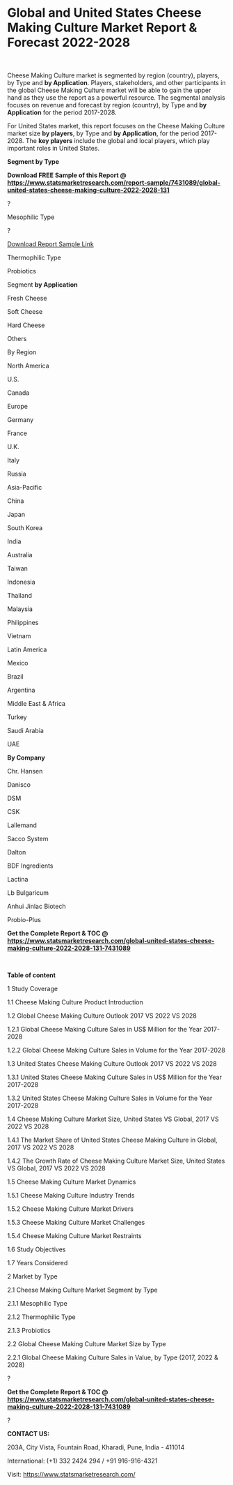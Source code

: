 <h1>Global and United States Cheese Making Culture Market Report & Forecast 2022-2028</h1><br/><p>Cheese Making Culture market is segmented by region (country), players, by Type and <strong>by Application</strong>. Players, stakeholders, and other participants in the global Cheese Making Culture market will be able to gain the upper hand as they use the report as a powerful resource. The segmental analysis focuses on revenue and forecast by region (country), by Type and <strong>by Application</strong> for the period 2017-2028.</p>
 
 
 
 <p>For United States market, this report focuses on the Cheese Making Culture market size <strong>by players</strong>, by Type and <strong>by Application</strong>, for the period 2017-2028. The <strong>key players</strong> include the global and local players, which play important roles in United States.</p>
 
 
 
 <p><strong>Segment by Type</strong></p>
 
 
 
 <div><b>Download FREE Sample of this Report @ <a href="https://www.statsmarketresearch.com/download-free-sample/7431089/global-united-states-cheese-making-culture-2022-2028-131">https://www.statsmarketresearch.com/report-sample/7431089/global-united-states-cheese-making-culture-2022-2028-131</a></b></div>
 
 
 
 <p>? </p>
 
 
 
 <p>Mesophilic Type</p>
 
 
 
 <p>? </p>
 
 
 
 <p><a href="https://www.statsmarketresearch.com/download-free-sample/7431089/global-united-states-cheese-making-culture-2022-2028-131">Download Report Sample Link</a></p>
 
 
 
 <p>Thermophilic Type</p>
 
 
 
 <p>Probiotics</p>
 
 
 
 <p>Segment <strong>by Application</strong></p>
 
 
 
 <p>Fresh Cheese</p>
 
 
 
 <p>Soft Cheese</p>
 
 
 
 <p>Hard Cheese</p>
 
 
 
 <p>Others</p>
 
 
 
 <p>By Region</p>
 
 
 
 <p>North America</p>
 
 
 
 <p>U.S.</p>
 
 
 
 <p>Canada</p>
 
 
 
 <p>Europe</p>
 
 
 
 <p>Germany</p>
 
 
 
 <p>France</p>
 
 
 
 <p>U.K.</p>
 
 
 
 <p>Italy</p>
 
 
 
 <p>Russia</p>
 
 
 
 <p>Asia-Pacific</p>
 
 
 
 <p>China</p>
 
 
 
 <p>Japan</p>
 
 
 
 <p>South Korea</p>
 
 
 
 <p>India</p>
 
 
 
 <p>Australia</p>
 
 
 
 <p>Taiwan</p>
 
 
 
 <p>Indonesia</p>
 
 
 
 <p>Thailand</p>
 
 
 
 <p>Malaysia</p>
 
 
 
 <p>Philippines</p>
 
 
 
 <p>Vietnam</p>
 
 
 
 <p>Latin America</p>
 
 
 
 <p>Mexico</p>
 
 
 
 <p>Brazil</p>
 
 
 
 <p>Argentina</p>
 
 
 
 <p>Middle East & Africa</p>
 
 
 
 <p>Turkey</p>
 
 
 
 <p>Saudi Arabia</p>
 
 
 
 <p>UAE</p>
 
 
 
 <p><strong>By Company</strong></p>
 
 
 
 <p>Chr. Hansen</p>
 
 
 
 <p>Danisco</p>
 
 
 
 <p>DSM</p>
 
 
 
 <p>CSK</p>
 
 
 
 <p>Lallemand</p>
 
 
 
 <p>Sacco System</p>
 
 
 
 <p>Dalton</p>
 
 
 
 <p>BDF Ingredients</p>
 
 
 
 <p>Lactina</p>
 
 
 
 <p>Lb Bulgaricum</p>
 
 
 
 <p>Anhui Jinlac Biotech</p>
 
 
 
 <p>Probio-Plus</p>
 
 
 
 <div><b>Get the Complete Report & TOC @ <a href="https://www.statsmarketresearch.com/global-united-states-cheese-making-culture-2022-2028-131-7431089">https://www.statsmarketresearch.com/global-united-states-cheese-making-culture-2022-2028-131-7431089</a></b></div>
 
 
 
 <p><br />
 
 <b>Table of content</b></p>
 
 
 
 <p>1 Study Coverage<br />
 
 1.1 Cheese Making Culture Product Introduction<br />
 
 1.2 Global Cheese Making Culture Outlook 2017 VS 2022 VS 2028<br />
 
 1.2.1 Global Cheese Making Culture Sales in US$ Million for the Year 2017-2028<br />
 
 1.2.2 Global Cheese Making Culture Sales in Volume for the Year 2017-2028<br />
 
 1.3 United States Cheese Making Culture Outlook 2017 VS 2022 VS 2028<br />
 
 1.3.1 United States Cheese Making Culture Sales in US$ Million for the Year 2017-2028<br />
 
 1.3.2 United States Cheese Making Culture Sales in Volume for the Year 2017-2028<br />
 
 1.4 Cheese Making Culture Market Size, United States VS Global, 2017 VS 2022 VS 2028<br />
 
 1.4.1 The Market Share of United States Cheese Making Culture in Global, 2017 VS 2022 VS 2028<br />
 
 1.4.2 The Growth Rate of Cheese Making Culture Market Size, United States VS Global, 2017 VS 2022 VS 2028<br />
 
 1.5 Cheese Making Culture Market Dynamics<br />
 
 1.5.1 Cheese Making Culture Industry Trends<br />
 
 1.5.2 Cheese Making Culture Market Drivers<br />
 
 1.5.3 Cheese Making Culture Market Challenges<br />
 
 1.5.4 Cheese Making Culture Market Restraints<br />
 
 1.6 Study Objectives<br />
 
 1.7 Years Considered<br />
 
 2 Market by Type<br />
 
 2.1 Cheese Making Culture Market Segment by Type<br />
 
 2.1.1 Mesophilic Type<br />
 
 2.1.2 Thermophilic Type<br />
 
 2.1.3 Probiotics<br />
 
 2.2 Global Cheese Making Culture Market Size by Type<br />
 
 2.2.1 Global Cheese Making Culture Sales in Value, by Type (2017, 2022 & 2028)<br />
 
 ? </p>
 
 
 
 <div><b>Get the Complete Report & TOC @ <a href="https://www.statsmarketresearch.com/global-united-states-cheese-making-culture-2022-2028-131-7431089">https://www.statsmarketresearch.com/global-united-states-cheese-making-culture-2022-2028-131-7431089</a></b></div>
 
 
 
 <p>? </p>
 
 
 
 <p><b>CONTACT US:</b><br />
 
 203A, City Vista, Fountain Road, Kharadi, Pune, India - 411014<br />
 
 International: (+1) 332 2424 294 / +91 916-916-4321<br />
 
 Visit: <a href="https://www.statsmarketresearch.com/">https://www.statsmarketresearch.com/</a></p>